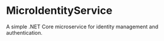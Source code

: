 # MicroIdentityService

A simple .NET Core microservice for identity management and authentication.

